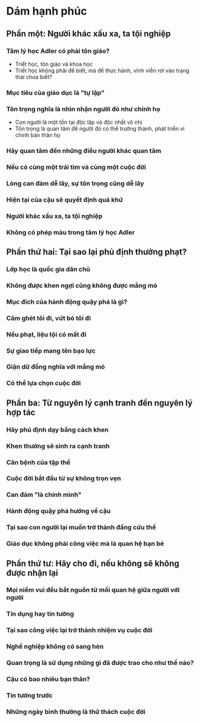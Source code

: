 # Dám hạnh phúc

## Phần một: Người khác xấu xa, ta tội nghiệp

### Tâm lý học Adler có phải tôn giáo?

- Triết học, tôn giáo và khoa học
- Triết học không phải để biết, mà để thực hành, vĩnh viễn rơi vào trạng thái chưa biết?

### Mục tiêu của giáo dục là "tự lập"

### Tôn trọng nghĩa là nhìn nhận người đó như chính họ

- Con người là một tồn tại độc lập và độc nhất vô nhị
- Tôn trọng là quan tâm để người đó có thể trưởng thành, phát triển vì chính bản thân họ

### Hãy quan tâm đến những điều người khác quan tâm

### Nếu có cùng một trái tim và cùng một cuộc đời

### Lòng can đảm dễ lây, sự tôn trọng cũng dễ lây

### Hiện tại của cậu sẽ quyết định quá khứ

### Người khác xấu xa, ta tội nghiệp

### Không có phép màu trong tâm lý học Adler

## Phần thứ hai: Tại sao lại phủ định thưởng phạt?

### Lớp học là quốc gia dân chủ

### Không được khen ngợi cũng không được mắng mỏ

### Mục đích của hành động quậy phá là gì?

### Căm ghét tôi đi, vứt bỏ tôi đi

### Nếu phạt, liệu tội có mất đi

### Sự giao tiếp mang tên bạo lực

### Giận dữ đồng nghĩa với mắng mỏ

### Có thể lựa chọn cuộc đời

## Phần ba: Từ nguyên lý cạnh tranh đến nguyên lý hợp tác

### Hãy phủ định dạy bầng cách khen

### Khen thưởng sẽ sinh ra cạnh tranh

### Căn bệnh của tập thể

### Cuộc đời bắt đầu từ sự không trọn vẹn

### Can đảm "là chính mình"

### Hành động quậy phá hướng về cậu

### Tại sao con người lại muốn trở thành đấng cứu thế

### Giáo dục không phải công việc mà là quan hệ bạn bè

## Phần thứ tư: Hãy cho đi, nếu không sẽ không được nhận lại

### Mọi niềm vui đều bắt nguồn từ mối quan hệ giữa người với người

### Tín dụng hay tin tưởng

### Tại sao công việc lại trở thành nhiệm vụ cuộc đời

### Nghề nghiệp không có sang hèn

### Quan trọng là sử dụng những gì đã được trao cho như thế nào?

### Cậu có bao nhiêu bạn thân?

### Tin tưởng trước

### Những ngày bình thường là thử thách cuộc đời
